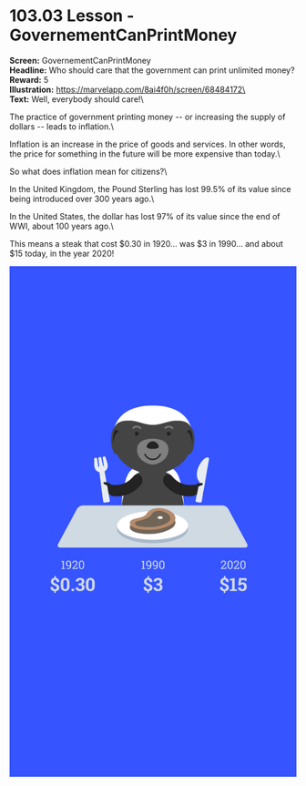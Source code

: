 # 103.03 Lesson - GovernementCanPrintMoney

**Screen:** GovernementCanPrintMoney\
**Headline:** Who should care that the government can print unlimited money?\
**Reward:** 5\
**Illustration:** https://marvelapp.com/8ai4f0h/screen/68484172\
\
**Text:** Well, everybody should care!\


The practice of government printing money -- or increasing the supply of dollars -- leads to inflation.\


Inflation is an increase in the price of goods and services. In other words, the price for something in the future will be more expensive than today.\


So what does inflation mean for citizens?\


In the United Kingdom, the Pound Sterling has lost 99.5% of its value since being introduced over 300 years ago.\


In the United States, the dollar has lost 97% of its value since the end of WWI, about 100 years ago.\


This means a steak that cost $0.30 in 1920... was $3 in 1990… and about $15 today, in the year 2020!

![](<../.gitbook/assets/image (22).png>)
